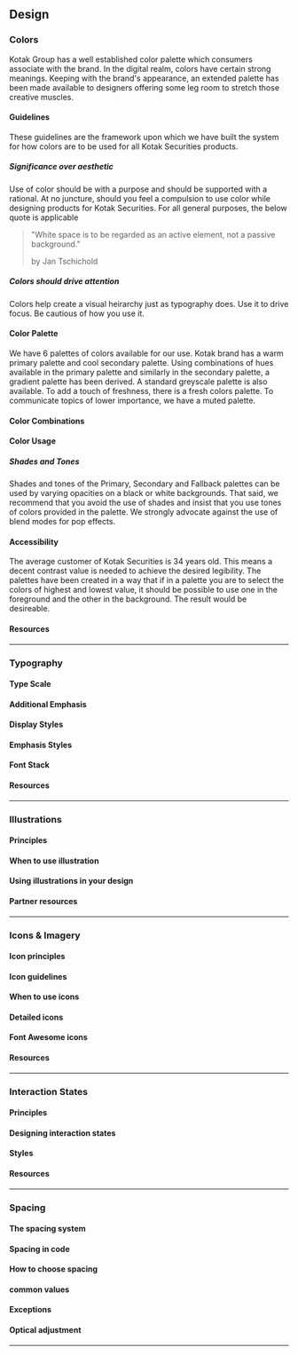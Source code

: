 ## Design

### Colors

Kotak Group has a well established color palette which consumers associate with the brand. In the digital realm, colors have certain strong meanings. Keeping with the brand's appearance, an extended palette has been made available to designers offering some leg room to stretch those creative muscles.

#### Guidelines

These guidelines are the framework upon which we have built the system for how colors are to be used for all Kotak Securities products.

##### Significance over aesthetic

Use of color should be with a purpose and should be supported with a rational. At no juncture, should you feel a compulsion to use color while designing products for Kotak Securities. For all general purposes, the below quote is applicable

> "White space is to be regarded as an active element, not a passive background."
>
> by Jan Tschichold

##### Colors should drive attention

Colors help create a visual heirarchy just as typography does. Use it to drive focus. Be cautious of how you use it.

#### Color Palette

We have 6 palettes of colors available for our use. Kotak brand has a warm primary palette and cool secondary palette. Using combinations of hues available in the primary palette and similarly in the secondary palette, a gradient palette has been derived. A standard greyscale palette is also available. To add a touch of freshness, there is a fresh colors palette. To communicate topics of lower importance, we have a muted palette.

#### Color Combinations

#### Color Usage

##### Shades and Tones

Shades and tones of the Primary, Secondary and Fallback palettes can be used by varying opacities on a black or white backgrounds. That said, we recommend that you avoid the use of shades and insist that you use tones of colors provided in the palette. We strongly advocate against the use of blend modes for pop effects.

#### Accessibility

The average customer of Kotak Securities is 34 years old. This means a decent contrast value is needed to achieve the desired legibility. The palettes have been created in a way that if in a palette you are to select the colors of highest and lowest value, it should be possible to use one in the foreground and the other in the background. The result would be desireable.

#### Resources

---

### Typography

#### Type Scale

#### Additional Emphasis

#### Display Styles

#### Emphasis Styles

#### Font Stack

#### Resources

---

### Illustrations

#### Principles

#### When to use illustration

#### Using illustrations in your design

#### Partner resources

---

### Icons & Imagery

#### Icon principles

#### Icon guidelines

#### When to use icons

#### Detailed icons

#### Font Awesome icons

#### Resources

---

### Interaction States

#### Principles

#### Designing interaction states

#### Styles

#### Resources

---

### Spacing

#### The spacing system

#### Spacing in code

#### How to choose spacing

#### common values

#### Exceptions

#### Optical adjustment

---

<!-- ### Data Visualizations

#### Guidelines

#### Core traits

#### Labelling conventions

#### Color Palettes

#### Tables

#### Accessibility

--- -->
